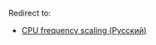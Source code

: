 Redirect to:

*   [CPU frequency scaling (Русский)](/index.php?title=CPU_frequency_scaling_(%D0%A0%D1%83%D1%81%D1%81%D0%BA%D0%B8%D0%B9)&redirect=no "CPU frequency scaling (Русский)")